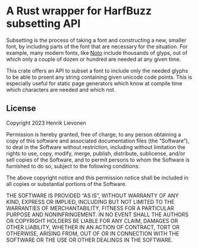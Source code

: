 # A Rust wrapper for HarfBuzz subsetting API

Subsetting is the process of taking a font and constructing a new, smaller font, by including parts of the font that are necessary for the situation. For example, many modern fonts, like [Noto](https://fonts.google.com/noto) include thousands of glyps, out of which only a couple of dozen or hundred are needed at any given time.

This crate offers an API to subset a font to include only the needed glyphs to be able to prsent any string containing given unicode code points. This is especially useful for static page generators which know at compile time which characters are needed and which not.

## License
Copyright 2023 Henrik Lievonen

Permission is hereby granted, free of charge, to any person obtaining a copy of this software and associated documentation files (the “Software”), to deal in the Software without restriction, including without limitation the rights to use, copy, modify, merge, publish, distribute, sublicense, and/or sell copies of the Software, and to permit persons to whom the Software is furnished to do so, subject to the following conditions:

The above copyright notice and this permission notice shall be included in all copies or substantial portions of the Software.

THE SOFTWARE IS PROVIDED “AS IS”, WITHOUT WARRANTY OF ANY KIND, EXPRESS OR IMPLIED, INCLUDING BUT NOT LIMITED TO THE WARRANTIES OF MERCHANTABILITY, FITNESS FOR A PARTICULAR PURPOSE AND NONINFRINGEMENT. IN NO EVENT SHALL THE AUTHORS OR COPYRIGHT HOLDERS BE LIABLE FOR ANY CLAIM, DAMAGES OR OTHER LIABILITY, WHETHER IN AN ACTION OF CONTRACT, TORT OR OTHERWISE, ARISING FROM, OUT OF OR IN CONNECTION WITH THE SOFTWARE OR THE USE OR OTHER DEALINGS IN THE SOFTWARE.
